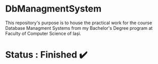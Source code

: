 
# DbManagmentSystem

This repository's purpose is to house the practical work for the course Database Managment Systems from my Bachelor's Degree program at Faculty of Computer Science of Iași. 

# Status : **Finished** ✔️

